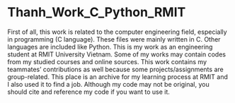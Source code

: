 # Thanh_Work_C_Python_RMIT
First of all, this work is related to the computer engineering field, especially in programming (C language).
These files were mainly written in C. Other languages are included like Python.
This is my work as an engineering student at RMIT University Vietnam. Some of my works may contain codes from my studied courses and online sources.
This work contains my teammates’ contributions as well because some projects/assignments are group-related.
This place is an archive for my learning process at RMIT and I also used it to find a job. 
Although my code may not be original, you should cite and reference my code if you want to use it.
